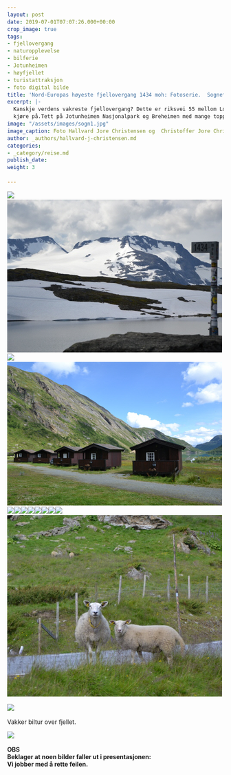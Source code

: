 ```yaml
---
layout: post
date: 2019-07-01T07:07:26.000+00:00
crop_image: true
tags:
- fjellovergang
- naturopplevelse
- bilferie
- Jotunheimen
- høyfjellet
- turistattraksjon
- foto digital bilde
title: 'Nord-Europas høyeste fjellovergang 1434 moh: Fotoserie.  Sognefjellsvegen    '
excerpt: |-
  Kanskje verdens vakreste fjellovergang? Dette er riksvei 55 mellom Lom og Gaupne hele 108 km lang og en populær turistvei som stadig flere vil
  kjøre på.Tett på Jotunheimen Nasjonalpark og Breheimen med mange topper over 2000 moh..
image: "/assets/images/sogn1.jpg"
image_caption: Foto Hallvard Jore Christensen og  Christoffer Jore Christensen
author: _authors/hallvard-j-christensen.md
categories:
- _category/reise.md
publish_date: 
weight: 3

---
```

![](https://wwww.helping.no/assets/images/sogn4.jpg)![](/assets/images/sogn12.jpg)![](https://wwww.helping.no/assets/images/sogn7.jpg)![](/assets/images/sogn10.jpg)![](https://wwww.helping.no/assets/images/sogn10.jpg)![](https://wwww.helping.no/assets/images/sogn8.jpg)![](https://wwww.helping.no/assets/images/sogn11.jpg)![](https://wwww.helping.no/assets/images/sogn13.jpg)![](https://wwww.helping.no/assets/images/sogn15.jpg)![](https://wwww.helping.no/assets/images/sogn6.jpg)![](https://wwww.helping.no/assets/images/sogn3.jpg)![](https://wwww.helping.no/assets/images/sogn12.jpg)![](/assets/images/sogn7.jpg)

![](https://wwww.helping.no/assets/images/sogn5.jpg)

Vakker biltur over fjellet.

![](https://wwww.helping.no/assets/images/sogn2.jpg)

**OBS  
Beklager at noen  bilder faller ut i presentasjonen:  
Vi jobber med å rette feilen.**